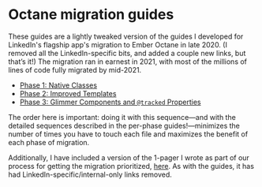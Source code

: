 # Octane migration guides

These guides are a lightly tweaked version of the guides I developed for LinkedIn's flagship app's migration to Ember Octane in late 2020. (I removed all the LinkedIn-specific bits, and added a couple new links, but that’s it!) The migration ran in earnest in 2021, with most of the millions of lines of code fully migrated by mid-2021.

- [Phase 1: Native Classes](./Phase%201%20-%20Native%20Classes.md)
- [Phase 2: Improved Templates](./Phase%202%20-%20Improved%20Templates.md)
- [Phase 3: Glimmer Components and `@tracked` Properties](./Phase%203%20-%20Glimmer%20Components%20and%20Tracked%20Properties.md)

The order here is important: doing it with this sequence—and with the detailed sequences described in the per-phase guides!—minimizes the number of times you have to touch each file and maximizes the benefit of each phase of migration.

Additionally, I have included a version of the 1-pager I wrote as part of our process for getting the migration prioritized, [here](./Octane%201-Pager.pdf). As with the guides, it has had LinkedIn-specific/internal-only links removed.
